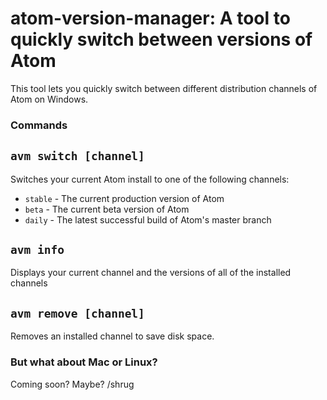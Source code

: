 # atom-version-manager: A tool to quickly switch between versions of Atom

This tool lets you quickly switch between different distribution channels of Atom on Windows.

### Commands

## `avm switch [channel]` 

Switches your current Atom install to one of the following channels:
  - `stable` - The current production version of Atom
  - `beta` - The current beta version of Atom
  - `daily` - The latest successful build of Atom's master branch

## `avm info`

Displays your current channel and the versions of all of the installed channels

## `avm remove [channel]`

Removes an installed channel to save disk space.

### But what about Mac or Linux?

Coming soon? Maybe? /shrug